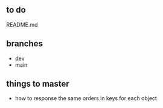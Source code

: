 ## to do
README.md 

## branches 
- dev
- main

## things to master

- how to response the same orders in keys for each object
